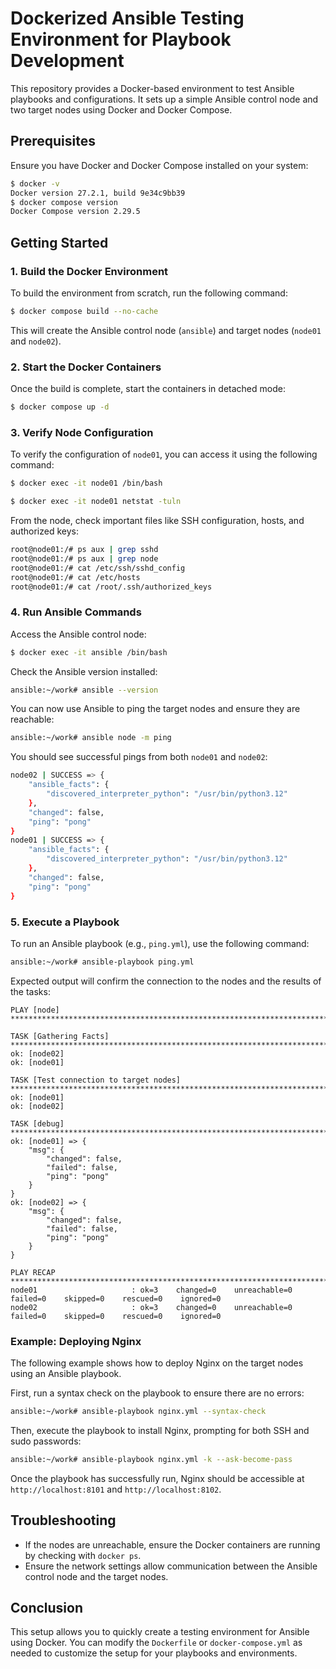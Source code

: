 # Dockerized Ansible Testing Environment for Playbook Development

This repository provides a Docker-based environment to test Ansible playbooks and configurations. It sets up a simple Ansible control node and two target nodes using Docker and Docker Compose.

## Prerequisites

Ensure you have Docker and Docker Compose installed on your system:

```bash
$ docker -v
Docker version 27.2.1, build 9e34c9bb39
$ docker compose version
Docker Compose version 2.29.5
```

## Getting Started

### 1. Build the Docker Environment

To build the environment from scratch, run the following command:

```bash
$ docker compose build --no-cache
```

This will create the Ansible control node (`ansible`) and target nodes (`node01` and `node02`).

### 2. Start the Docker Containers

Once the build is complete, start the containers in detached mode:

```bash
$ docker compose up -d
```

### 3. Verify Node Configuration

To verify the configuration of `node01`, you can access it using the following command:

```bash
$ docker exec -it node01 /bin/bash
```

```bash
$ docker exec -it node01 netstat -tuln
```

From the node, check important files like SSH configuration, hosts, and authorized keys:

```bash
root@node01:/# ps aux | grep sshd
root@node01:/# ps aux | grep node
root@node01:/# cat /etc/ssh/sshd_config
root@node01:/# cat /etc/hosts
root@node01:/# cat /root/.ssh/authorized_keys
```

### 4. Run Ansible Commands

Access the Ansible control node:

```bash
$ docker exec -it ansible /bin/bash
```

Check the Ansible version installed:

```bash
ansible:~/work# ansible --version
```

You can now use Ansible to ping the target nodes and ensure they are reachable:

```bash
ansible:~/work# ansible node -m ping
```

You should see successful pings from both `node01` and `node02`:

```bash
node02 | SUCCESS => {
    "ansible_facts": {
        "discovered_interpreter_python": "/usr/bin/python3.12"
    },
    "changed": false,
    "ping": "pong"
}
node01 | SUCCESS => {
    "ansible_facts": {
        "discovered_interpreter_python": "/usr/bin/python3.12"
    },
    "changed": false,
    "ping": "pong"
}
```

### 5. Execute a Playbook

To run an Ansible playbook (e.g., `ping.yml`), use the following command:

```bash
ansible:~/work# ansible-playbook ping.yml
```

Expected output will confirm the connection to the nodes and the results of the tasks:

```plaintext
PLAY [node] *********************************************************************************************************

TASK [Gathering Facts] **********************************************************************************************
ok: [node02]
ok: [node01]

TASK [Test connection to target nodes] ******************************************************************************
ok: [node01]
ok: [node02]

TASK [debug] ********************************************************************************************************
ok: [node01] => {
    "msg": {
        "changed": false,
        "failed": false,
        "ping": "pong"
    }
}
ok: [node02] => {
    "msg": {
        "changed": false,
        "failed": false,
        "ping": "pong"
    }
}

PLAY RECAP **********************************************************************************************************
node01                     : ok=3    changed=0    unreachable=0    failed=0    skipped=0    rescued=0    ignored=0   
node02                     : ok=3    changed=0    unreachable=0    failed=0    skipped=0    rescued=0    ignored=0    
```

### Example: Deploying Nginx

The following example shows how to deploy Nginx on the target nodes using an Ansible playbook. 

First, run a syntax check on the playbook to ensure there are no errors:

```bash
ansible:~/work# ansible-playbook nginx.yml --syntax-check
```

Then, execute the playbook to install Nginx, prompting for both SSH and sudo passwords:

```bash
ansible:~/work# ansible-playbook nginx.yml -k --ask-become-pass
```

Once the playbook has successfully run, Nginx should be accessible at `http://localhost:8101` and `http://localhost:8102`.

## Troubleshooting

- If the nodes are unreachable, ensure the Docker containers are running by checking with `docker ps`.
- Ensure the network settings allow communication between the Ansible control node and the target nodes.

## Conclusion

This setup allows you to quickly create a testing environment for Ansible using Docker. You can modify the `Dockerfile` or `docker-compose.yml` as needed to customize the setup for your playbooks and environments.
